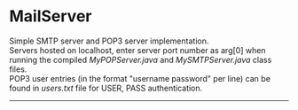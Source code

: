 
# MailServer
 Simple SMTP server and POP3 server implementation.                                                                                                 
 Servers hosted on localhost, enter server port number as arg[0] when running the compiled _MyPOPServer.java_ and _MySMTPServer.java_ class files.  
 POP3 user entries (in the format "username password" per line) can be found in _users.txt_ file for USER, PASS authentication.                     
***
